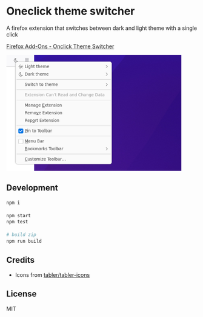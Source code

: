 # Oneclick theme switcher

A firefox extension that switches between dark and light theme with a single click

[Firefox Add-Ons - Onclick Theme Switcher](https://addons.mozilla.org/de/firefox/addon/oneclick-theme-switcher/)

<picture>
  <source media="(prefers-color-scheme: dark)" srcset="./docs/screen-dark-1.png">
  <img src="./docs/screen-light.png">
</picture>

## Development

```sh
npm i

npm start
npm test

# build zip
npm run build
```

## Credits

* Icons from [tabler/tabler-icons](https://github.com/tabler/tabler-icons)

## License

MIT
